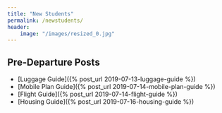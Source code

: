 ```yaml
---
title: "New Students"
permalink: /newstudents/
header:
    image: "/images/resized_0.jpg"
---
```


## Pre-Departure Posts   

- [Luggage Guide]({% post_url 2019-07-13-luggage-guide %})   
- [Mobile Plan Guide]({% post_url 2019-07-14-mobile-plan-guide %})
- [Flight Guide]({% post_url 2019-07-14-flight-guide %})
- [Housing Guide]({% post_url 2019-07-16-housing-guide %})